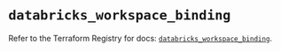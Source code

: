 # `databricks_workspace_binding`

Refer to the Terraform Registry for docs: [`databricks_workspace_binding`](https://registry.terraform.io/providers/databricks/databricks/1.90.0/docs/resources/workspace_binding).
